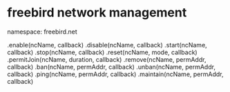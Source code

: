 # freebird network management

namespace: freebird.net

.enable(ncName, callback)
.disable(ncName, callback)
.start(ncName, callback)
.stop(ncName, callback)
.reset(ncName, mode, callback)
.permitJoin(ncName, duration, callback)
.remove(ncName, permAddr, callback)
.ban(ncName, permAddr, callback)
.unban(ncName, permAddr, callback)
.ping(ncName, permAddr, callback)
.maintain(ncName, permAddr, callback)

